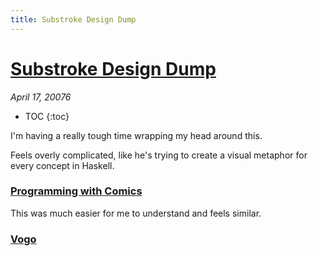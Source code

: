 ```yaml
---
title: Substroke Design Dump
---
```


# [Substroke Design Dump](http://worrydream.com/#!/substroke) 

_April 17, 20076_

* TOC
{:toc}

I'm having a really tough time wrapping my head around this.

Feels overly complicated, like he's trying to create a visual metaphor for every concept in Haskell.

### [Programming with Comics](http://whynotfireworks.com/programming-with-comics/)

This was much easier for me to understand and feels similar.

### [Vogo](mgrf.de/vogo/)

<script>

(function(i,s,o,g,r,a,m){i['GoogleAnalyticsObject']=r;i[r]=i[r]||function(){
(i[r].q=i[r].q||[]).push(arguments)},i[r].l=1*new Date();a=s.createElement(o),
m=s.getElementsByTagName(o)[0];a.async=1;a.src=g;m.parentNode.insertBefore(a,m)
})(window,document,'script','https://www.google-analytics.com/analytics.js','ga');

ga('create', 'UA-103157758-1', 'auto');
ga('send', 'pageview');

</script>
